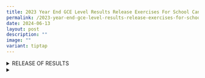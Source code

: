 ```yaml
---
title: 2023 Year End GCE Level Results Release Exercises For School Candidates
permalink: /2023-year-end-gce-level-results-release-exercises-for-school-candidates/
date: 2024-06-13
layout: post
description: ""
image: ""
variant: tiptap
---
```

<div data-type="detailGroup" class="isomer-accordion isomer-accordion-white">
<details class="isomer-details">
<summary>RELEASE OF RESULTS</summary>
<div data-type="detailsContent" class="isomer-details-content">
<p><strong>Release of Results</strong>
</p>
<p>You are to return to your school on the day of the release of the results
to collect your results.</p>
<p></p>
<p>If you are unavailable on the day of the results release, please appoint
a proxy and inform your school in advance of the arrangement.</p>
<p></p>
<p>You may also view your examination results online via Candidates Portal
during the specified period.</p>
<p></p>
<p><strong>For Singpass Holders</strong>
</p>
<p>If you are eligible for Singpass, you can view your examination results
online on the day of the results release, by accessing SEAB's Candidates
Portal with your Singpass.</p>
<p></p>
<p>If you have not applied for Singpass, please visit the Singpass website
to register, activate and link your mobile phone/ token to your Singpass
account. Do note that the set up process would take up to 7 working days
and if you need to setup your Singpass immediately, you may visit any of
the Singpass counters during the office hours.</p>
<p></p>
<p>You can check the Singpass FAQ page or contact Singpass Helpdesk at
<a href="mailto:support@singpass.gov.sg" rel="noopener noreferrer nofollow" target="_blank">support@singpass.gov.sg</a>or +65 6643 0555 for Singpass-related queries.</p>
<p></p>
<p><strong>For Non-Singpass Holders</strong>
</p>
<p>You will receive a system-generated username to access the Candidates
Portal a few days before the release of the results. The username is sent
to the email address that you have provided to SEAB.</p>
<p></p>
<p><strong>Guide to accessing SEAB's Candidates Portal</strong>
</p>
<p>You should visit the page regularly to check for updates to the Candidates
Portal guide for the viewing of the results.</p>
</div>
</details>
<details class="isomer-details">
<summary></summary>
<div data-type="detailsContent" class="isomer-details-content">
<p></p>
</div>
</details>
</div>
<p></p>